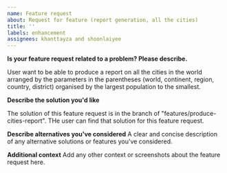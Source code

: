 ```yaml
---
name: Feature request
about: Request for feature (report generation, all the cities)
title: ''
labels: enhancement
assignees: khanttayza and shoonlaiyee
---
```


**Is your feature request related to a problem? Please describe.**

User want to be able to produce a report on all the cities in the world arranged by the parameters in the parentheses (world, continent, region, country, district) organised by the largest population to the smallest.

**Describe the solution you'd like**

The solution of this feature request is in the branch of "features/produce-cities-report". THe user can find that solution for this feature request. 

**Describe alternatives you've considered**
A clear and concise description of any alternative solutions or features you've considered.

**Additional context**
Add any other context or screenshots about the feature request here.
